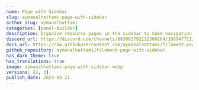 ```yaml
---
name: Page with Sidebar
slug: aymanalhattami-page-with-sidebar
author_slug: aymanalhattami
categories: [panel-builder]
description: Organize resource pages in the sidebar to make navigation between resource pages more comfortable.
discord_url: https://discord.com/channels/883083792112300104/1089477113142333441
docs_url: https://raw.githubusercontent.com/aymanalhattami/filament-page-with-sidebar/main/README.md
github_repository: aymanalhattami/filament-page-with-sidebar
has_dark_theme: true
has_translations: true
image: aymanalhattami-page-with-sidebar.webp
versions: [2, 3]
publish_date: 2023-03-21
---
```

